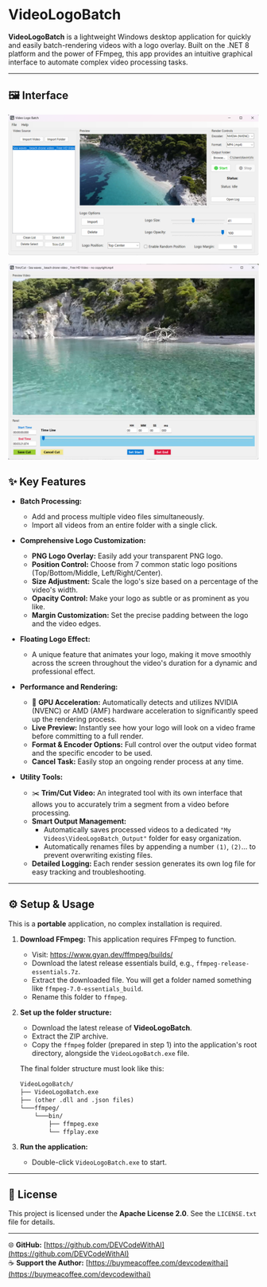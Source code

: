 # VideoLogoBatch

**VideoLogoBatch** is a lightweight Windows desktop application for quickly and easily batch-rendering videos with a logo overlay. Built on the .NET 8 platform and the power of FFmpeg, this app provides an intuitive graphical interface to automate complex video processing tasks.

---
## 🖼️ Interface

![Main UI](screenshots/screenshots_01.png)

![Main UI](screenshots/screenshots_02.png)

## ✨ Key Features

-   **Batch Processing:**
    -   Add and process multiple video files simultaneously.
    -   Import all videos from an entire folder with a single click.

-   **Comprehensive Logo Customization:**
    -   **PNG Logo Overlay:** Easily add your transparent PNG logo.
    -   **Position Control:** Choose from 7 common static logo positions (Top/Bottom/Middle, Left/Right/Center).
    -   **Size Adjustment:** Scale the logo's size based on a percentage of the video's width.
    -   **Opacity Control:** Make your logo as subtle or as prominent as you like.
    -   **Margin Customization:** Set the precise padding between the logo and the video edges.

-   **Floating Logo Effect:**
    -   A unique feature that animates your logo, making it move smoothly across the screen throughout the video's duration for a dynamic and professional effect.

-   **Performance and Rendering:**
    -   🚀 **GPU Acceleration:** Automatically detects and utilizes NVIDIA (NVENC) or AMD (AMF) hardware acceleration to significantly speed up the rendering process.
    -   **Live Preview:** Instantly see how your logo will look on a video frame before committing to a full render.
    -   **Format & Encoder Options:** Full control over the output video format and the specific encoder to be used.
    -   **Cancel Task:** Easily stop an ongoing render process at any time.

-   **Utility Tools:**
    -   ✂️ **Trim/Cut Video:** An integrated tool with its own interface that allows you to accurately trim a segment from a video before processing.
    -   **Smart Output Management:**
        -   Automatically saves processed videos to a dedicated `"My Videos\VideoLogoBatch_Output"` folder for easy organization.
        -   Automatically renames files by appending a number `(1)`, `(2)`... to prevent overwriting existing files.
    -   **Detailed Logging:** Each render session generates its own log file for easy tracking and troubleshooting.

---

## ⚙️ Setup & Usage

This is a **portable** application, no complex installation is required.

1.  **Download FFmpeg:** This application requires FFmpeg to function.
    -   Visit: https://www.gyan.dev/ffmpeg/builds/
    -   Download the latest release essentials build, e.g., `ffmpeg-release-essentials.7z`.
    -   Extract the downloaded file. You will get a folder named something like `ffmpeg-7.0-essentials_build`.
    -   Rename this folder to `ffmpeg`.

2.  **Set up the folder structure:**
    -   Download the latest release of **VideoLogoBatch**.
    -   Extract the ZIP archive.
    -   Copy the `ffmpeg` folder (prepared in step 1) into the application's root directory, alongside the `VideoLogoBatch.exe` file.

    The final folder structure must look like this:
    ```
    VideoLogoBatch/
    ├── VideoLogoBatch.exe
    ├── (other .dll and .json files)
    └───ffmpeg/
        └───bin/
            ├── ffmpeg.exe
            └── ffplay.exe
    ```

3.  **Run the application:**
    -   Double-click `VideoLogoBatch.exe` to start.

---

## 📜 License

This project is licensed under the **Apache License 2.0**. See the `LICENSE.txt` file for details.

---

🌐 **GitHub:** [https://github.com/DEVCodeWithAI](https://github.com/DEVCodeWithAI)  
☕ **Support the Author:** [https://buymeacoffee.com/devcodewithai](https://buymeacoffee.com/devcodewithai)
